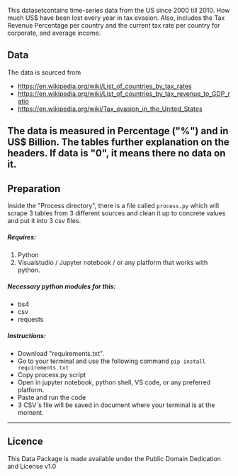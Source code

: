 This datasetcontains time-series data from the US since 2000 till 2010. How much US$ have been lost every year in tax evasion. Also, includes the Tax Revenue Percentage per country and the current tax rate per country for corporate, and average income. 

## Data
The data is sourced from 
* https://en.wikipedia.org/wiki/List_of_countries_by_tax_rates
* https://en.wikipedia.org/wiki/List_of_countries_by_tax_revenue_to_GDP_ratio
* https://en.wikipedia.org/wiki/Tax_evasion_in_the_United_States

The data is measured in Percentage ("%") and in US$ Billion. The tables further explanation on the headers.
If data is "0", it means there no data on it. 
--------------------------------------------------------------------------------------------------------------------------------

## Preparation

Inside the "Process directory", there is a file called ```process.py``` which will scrape 3 tables from 3 different sources and clean it up to concrete values and put it into 3 csv files.

##### Requires:
1. Python
2. Visualstudio / Jupyter notebook / or any platform that works with python.

##### Necessary python modules for this: 
* bs4
* csv
* requests

##### Instructions:
* Download "requirements.txt".
* Go to your terminal and use the following command ```pip install requirements.txt```
* Copy process.py script
* Open in jupyter notebook, python shell, VS code, or any preferred platform.
* Paste and run the code
* 3 CSV´s file will be saved in document where your terminal is at the moment.


----------------------------------------------------------------------------------------------------------------------------------------

## Licence
This Data Package is made available under the Public Domain Dedication and License v1.0 

